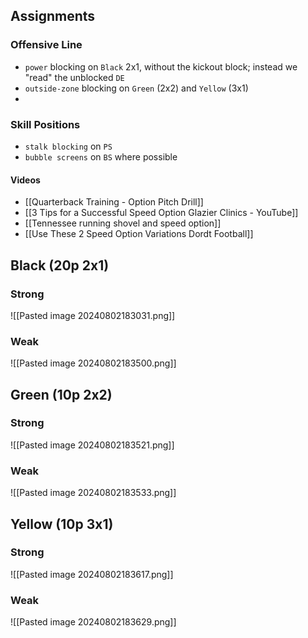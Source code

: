 ## Assignments

### Offensive Line
- `power` blocking on `Black` 2x1, without the kickout block; instead we "read" the unblocked `DE`
- `outside-zone` blocking on `Green` (2x2) and `Yellow` (3x1)
- 

### Skill Positions
- `stalk blocking` on `PS`
- `bubble screens` on `BS` where possible

#### Videos
- [[Quarterback Training - Option Pitch Drill]]
- [[3 Tips for a Successful Speed Option Glazier Clinics - YouTube]]
- [[Tennessee running shovel and speed option]]
- [[Use These 2 Speed Option Variations Dordt Football]]

## Black (20p 2x1)

### Strong
![[Pasted image 20240802183031.png]]

### Weak
![[Pasted image 20240802183500.png]]

## Green (10p 2x2)

### Strong
![[Pasted image 20240802183521.png]]

### Weak
![[Pasted image 20240802183533.png]]

## Yellow (10p 3x1)

### Strong
![[Pasted image 20240802183617.png]]

### Weak
![[Pasted image 20240802183629.png]]